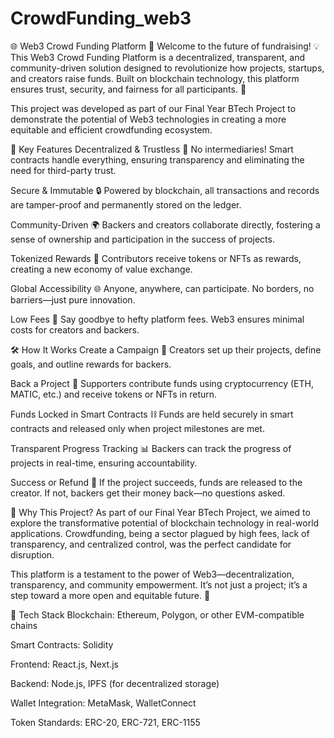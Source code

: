 # CrowdFunding_web3

🌐 Web3 Crowd Funding Platform 🚀
Welcome to the future of fundraising! 💡 This Web3 Crowd Funding Platform is a decentralized, transparent, and community-driven solution designed to revolutionize how projects, startups, and creators raise funds. Built on blockchain technology, this platform ensures trust, security, and fairness for all participants. 🌟

This project was developed as part of our Final Year BTech Project to demonstrate the potential of Web3 technologies in creating a more equitable and efficient crowdfunding ecosystem.

🔑 Key Features
Decentralized & Trustless 🤝
No intermediaries! Smart contracts handle everything, ensuring transparency and eliminating the need for third-party trust.

Secure & Immutable 🔒
Powered by blockchain, all transactions and records are tamper-proof and permanently stored on the ledger.

Community-Driven 🌍
Backers and creators collaborate directly, fostering a sense of ownership and participation in the success of projects.

Tokenized Rewards 🎁
Contributors receive tokens or NFTs as rewards, creating a new economy of value exchange.

Global Accessibility 🌐
Anyone, anywhere, can participate. No borders, no barriers—just pure innovation.

Low Fees 💸
Say goodbye to hefty platform fees. Web3 ensures minimal costs for creators and backers.

🛠 How It Works
Create a Campaign 🎯
Creators set up their projects, define goals, and outline rewards for backers.

Back a Project 💪
Supporters contribute funds using cryptocurrency (ETH, MATIC, etc.) and receive tokens or NFTs in return.

Funds Locked in Smart Contracts ⛓
Funds are held securely in smart contracts and released only when project milestones are met.

Transparent Progress Tracking 📊
Backers can track the progress of projects in real-time, ensuring accountability.

Success or Refund 🎉
If the project succeeds, funds are released to the creator. If not, backers get their money back—no questions asked.

🚀 Why This Project?
As part of our Final Year BTech Project, we aimed to explore the transformative potential of blockchain technology in real-world applications. Crowdfunding, being a sector plagued by high fees, lack of transparency, and centralized control, was the perfect candidate for disruption.

This platform is a testament to the power of Web3—decentralization, transparency, and community empowerment. It’s not just a project; it’s a step toward a more open and equitable future. 🌱

🧩 Tech Stack
Blockchain: Ethereum, Polygon, or other EVM-compatible chains

Smart Contracts: Solidity

Frontend: React.js, Next.js

Backend: Node.js, IPFS (for decentralized storage)

Wallet Integration: MetaMask, WalletConnect

Token Standards: ERC-20, ERC-721, ERC-1155

